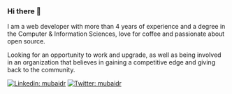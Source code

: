 ### Hi there 👋
I am a web developer with more than 4 years of experience and a degree in the Computer & Information Sciences, love for coffee and passionate about open source. 


Looking for an opportunity to work and upgrade, as well as being involved in an organization that believes in gaining a competitive edge and giving back to the community.

[![Linkedin: mubaidr](https://img.shields.io/badge/-mubaidr-blue?style=flat-square&logo=Linkedin&logoColor=white&link=https://www.linkedin.com/in/mubaidr/)](https://www.linkedin.com/in/mubaidr/) [![Twitter: mubaidr](https://img.shields.io/twitter/follow/mubaidr?style=social)](https://twitter.com/mubaidr)

<!--
**mubaidr/mubaidr** is a ✨ _special_ ✨ repository because its `README.md` (this file) appears on your GitHub profile.

Here are some ideas to get you started:

- 🔭 I’m currently working on ...
- 🌱 I’m currently learning ...
- 👯 I’m looking to collaborate on ...
- 🤔 I’m looking for help with ...
- 💬 Ask me about ...
- 📫 How to reach me: ...
- 😄 Pronouns: ...
- ⚡ Fun fact: ...
-->
